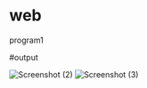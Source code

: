 # web
program1


#output

![Screenshot (2)](https://github.com/AchyutaMundargi/web/assets/136096584/9d8cf5cf-5a93-44d1-8def-30030e48ec1c)
![Screenshot (3)](https://github.com/AchyutaMundargi/Web-Technology/assets/136096584/c4eb260a-e28b-492c-b43e-8e8f9353a48a)
